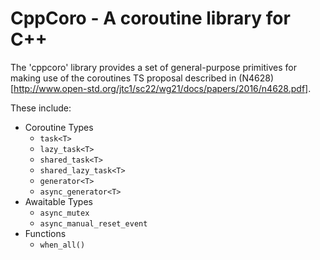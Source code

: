 # CppCoro - A coroutine library for C++

The 'cppcoro' library provides a set of general-purpose primitives for making use of the coroutines TS proposal described in (N4628)[http://www.open-std.org/jtc1/sc22/wg21/docs/papers/2016/n4628.pdf].

These include:
* Coroutine Types
  * `task<T>`
  * `lazy_task<T>`
  * `shared_task<T>`
  * `shared_lazy_task<T>`
  * `generator<T>`
  * `async_generator<T>`
* Awaitable Types
  * `async_mutex`
  * `async_manual_reset_event` 
* Functions
  * `when_all()`
